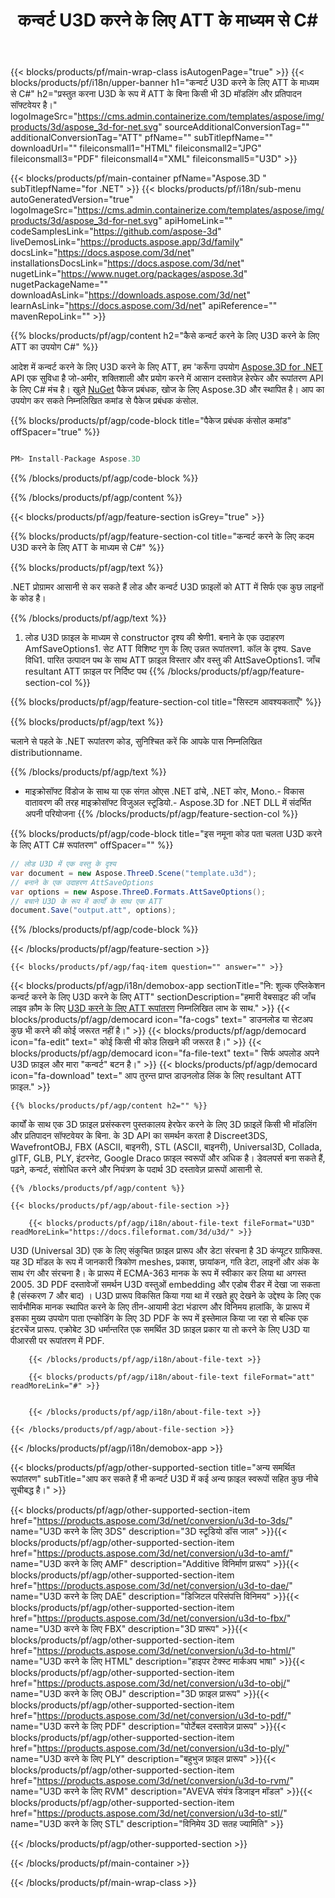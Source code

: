 ﻿---
title: कन्वर्ट U3D करने के लिए ATT के माध्यम से C# 
url: /hi/net/conversion/u3d-to-att/ 
description: नमूना कोड के लिए U3D करने के लिए ATT C# रूपांतरण है। उपयोग API उदाहरण कोड बैच के लिए U3D फ़ाइलों को ATT भीतर रूपांतरण वीबी .NET, एएसपी .NET या किसी भी .NET आधारित आवेदन है।
---
{{< blocks/products/pf/main-wrap-class isAutogenPage="true" >}}
{{< blocks/products/pf/i18n/upper-banner h1="कन्वर्ट U3D करने के लिए ATT के माध्यम से C#" h2="प्रस्तुत करना U3D के रूप में ATT के बिना किसी भी 3D मॉडलिंग और प्रतिपादन सॉफ्टवेयर है।" logoImageSrc="https://cms.admin.containerize.com/templates/aspose/img/products/3d/aspose_3d-for-net.svg" sourceAdditionalConversionTag="" additionalConversionTag="ATT" pfName="" subTitlepfName="" downloadUrl="" fileiconsmall1="HTML" fileiconsmall2="JPG" fileiconsmall3="PDF" fileiconsmall4="XML" fileiconsmall5="U3D" >}}

{{< blocks/products/pf/main-container pfName="Aspose.3D " subTitlepfName="for .NET" >}}
{{< blocks/products/pf/i18n/sub-menu autoGeneratedVersion="true" logoImageSrc="https://cms.admin.containerize.com/templates/aspose/img/products/3d/aspose_3d-for-net.svg" apiHomeLink="" codeSamplesLink="https://github.com/aspose-3d" liveDemosLink="https://products.aspose.app/3d/family" docsLink="https://docs.aspose.com/3d/net" installationsDocsLink="https://docs.aspose.com/3d/net" nugetLink="https://www.nuget.org/packages/aspose.3d" nugetPackageName="" downloadAsLink="https://downloads.aspose.com/3d/net" learnAsLink="https://docs.aspose.com/3d/net" apiReference="" mavenRepoLink="" >}}

{{% blocks/products/pf/agp/content h2="कैसे कन्वर्ट करने के लिए U3D करने के लिए ATT का उपयोग C#" %}}

 आदेश में कन्वर्ट करने के लिए U3D करने के लिए ATT, हम 'करूँगा उपयोग
 [Aspose.3D for .NET](https://products.aspose.com/3d/net) 
 API एक सुविधा है जो-अमीर, शक्तिशाली और प्रयोग करने में आसान दस्तावेज़ हेरफेर और रूपांतरण API के लिए C# मंच है। खुले
 [NuGet](https://www.nuget.org/packages/aspose.3d) 
 पैकेज प्रबंधक, खोज के लिए
 Aspose.3D 
 और स्थापित है। आप का उपयोग कर सकते निम्नलिखित कमांड से पैकेज प्रबंधक कंसोल.

{{% blocks/products/pf/agp/code-block title="पैकेज प्रबंधक कंसोल कमांड" offSpacer="true" %}}

```cs

PM> Install-Package Aspose.3D


```

{{% /blocks/products/pf/agp/code-block %}}

{{% /blocks/products/pf/agp/content %}}

{{< blocks/products/pf/agp/feature-section isGrey="true" >}}

{{% blocks/products/pf/agp/feature-section-col title="कन्वर्ट करने के लिए कदम U3D करने के लिए ATT के माध्यम से C#" %}}

{{% blocks/products/pf/agp/text %}}

 .NET प्रोग्रामर आसानी से कर सकते हैं लोड और कन्वर्ट U3D फ़ाइलों को ATT में सिर्फ एक कुछ लाइनों के कोड है।

{{% /blocks/products/pf/agp/text %}}

1. लोड U3D फ़ाइल के माध्यम से constructor दृश्य की श्रेणी1. बनाने के एक उदाहरण AmfSaveOptions1. सेट ATT विशिष्ट गुण के लिए उन्नत रूपांतरण1. कॉल के दृश्य. Save विधि1. पारित उत्पादन पथ के साथ ATT फ़ाइल विस्तार और वस्तु की AttSaveOptions1. जाँच resultant ATT फ़ाइल पर निर्दिष्ट पथ
{{% /blocks/products/pf/agp/feature-section-col %}}

{{% blocks/products/pf/agp/feature-section-col title="सिस्टम आवश्यकताएँ" %}}

{{% blocks/products/pf/agp/text %}}

 चलाने से पहले के .NET रूपांतरण कोड, सुनिश्चित करें कि आपके पास निम्नलिखित distributionname.

{{% /blocks/products/pf/agp/text %}}

- माइक्रोसॉफ्ट विंडोज के साथ या एक संगत ओएस .NET ढांचे, .NET कोर, Mono.- विकास वातावरण की तरह माइक्रोसॉफ्ट विजुअल स्टूडियो.- Aspose.3D for .NET DLL में संदर्भित अपनी परियोजना
{{% /blocks/products/pf/agp/feature-section-col %}}

{{% blocks/products/pf/agp/code-block title="इस नमूना कोड पता चलता U3D करने के लिए ATT C# रूपांतरण" offSpacer="" %}}

```cs
// लोड U3D में एक वस्तु के दृश्य 
var document = new Aspose.ThreeD.Scene("template.u3d");
// बनाने के एक उदाहरण AttSaveOptions 
var options = new Aspose.ThreeD.Formats.AttSaveOptions();
// बचाने U3D के रूप में कार्यों के साथ एक ATT 
document.Save("output.att", options); 


```

{{% /blocks/products/pf/agp/code-block %}}

{{< /blocks/products/pf/agp/feature-section >}}

    {{< blocks/products/pf/agp/faq-item question="" answer="" >}}
 

<!-- aboutfile Starts -->

{{< blocks/products/pf/agp/i18n/demobox-app sectionTitle="नि: शुल्क एप्लिकेशन कन्वर्ट करने के लिए U3D करने के लिए ATT" sectionDescription="हमारी वेबसाइट की जाँच लाइव क़ौम के लिए [U3D करने के लिए ATT रूपांतरण](https://products.aspose.app/3d/conversion/u3d-to-att) निम्नलिखित लाभ के साथ." >}}
        {{< blocks/products/pf/agp/democard icon="fa-cogs" text=" डाउनलोड या सेटअप कुछ भी करने की कोई जरूरत नहीं है।" >}}
        {{< blocks/products/pf/agp/democard icon="fa-edit" text=" कोई किसी भी कोड लिखने की जरूरत है।" >}}
        {{< blocks/products/pf/agp/democard icon="fa-file-text" text=" सिर्फ अपलोड अपने U3D फ़ाइल और मारा \"कन्वर्ट\" बटन है।" >}}
        {{< blocks/products/pf/agp/democard icon="fa-download" text=" आप तुरन्त प्राप्त डाउनलोड लिंक के लिए resultant ATT फ़ाइल." >}}

    {{% blocks/products/pf/agp/content h2="" %}}

 कार्यों के साथ एक 3D फ़ाइल प्रसंस्करण पुस्तकालय हेरफेर करने के लिए 3D फ़ाइलें किसी भी मॉडलिंग और प्रतिपादन सॉफ्टवेयर के बिना. के 3D API का समर्थन करता है Discreet3DS, WavefrontOBJ, FBX (ASCII, बाइनरी), STL (ASCII, बाइनरी), Universal3D, Collada, glTF, GLB, PLY, इंटरनेट, Google Draco फ़ाइल स्वरूपों और अधिक है। डेवलपर्स बना सकते हैं, पढ़ने, कन्वर्ट, संशोधित करने और नियंत्रण के पदार्थ 3D दस्तावेज़ प्रारूपों आसानी से.



    {{% /blocks/products/pf/agp/content %}}

    {{< blocks/products/pf/agp/about-file-section >}}

        {{< blocks/products/pf/agp/i18n/about-file-text fileFormat="U3D" readMoreLink="https://docs.fileformat.com/3d/u3d/" >}}
U3D (Universal 3D) एक के लिए संकुचित फ़ाइल प्रारूप और डेटा संरचना है 3D कंप्यूटर ग्राफिक्स. यह 3D मॉडल के रूप में जानकारी त्रिकोण meshes, प्रकाश, छायांकन, गति डेटा, लाइनों और अंक के साथ रंग और संरचना है। के प्रारूप में ECMA-363 मानक के रूप में स्वीकार कर लिया था अगस्त 2005. 3D PDF दस्तावेजों समर्थन U3D वस्तुओं embedding और एडोब रीडर में देखा जा सकता है (संस्करण 7 और बाद) । U3D प्रारूप विकसित किया गया था में रखते हुए देखने के उद्देश्य के लिए एक सार्वभौमिक मानक स्थापित करने के लिए तीन-आयामी डेटा भंडारण और विनिमय हालांकि, के प्रारूप में इसका मुख्य उपयोग पाता एन्कोडिंग के लिए 3D PDF के रूप में इस्तेमाल किया जा रहा से बल्कि एक इंटरचेंज प्रारूप. एक्रोबेट 3D धर्मान्तरित एक समर्थित 3D फ़ाइल प्रकार या तो करने के लिए U3D या पीआरसी पर रूपांतरण में PDF.

        {{< /blocks/products/pf/agp/i18n/about-file-text >}}

        {{< blocks/products/pf/agp/i18n/about-file-text fileFormat="att" readMoreLink="#" >}}


        {{< /blocks/products/pf/agp/i18n/about-file-text >}}

    {{< /blocks/products/pf/agp/about-file-section >}}

{{< /blocks/products/pf/agp/i18n/demobox-app >}}

<!-- aboutfile Ends -->

{{< blocks/products/pf/agp/other-supported-section title="अन्य समर्थित रूपांतरण" subTitle="आप कर सकते हैं भी कन्वर्ट U3D में कई अन्य फ़ाइल स्वरूपों सहित कुछ नीचे सूचीबद्ध है।" >}}

{{< blocks/products/pf/agp/other-supported-section-item href="https://products.aspose.com/3d/net/conversion/u3d-to-3ds/" name="U3D करने के लिए 3DS" description="3D स्टूडियो डॉस जाल" >}}{{< blocks/products/pf/agp/other-supported-section-item href="https://products.aspose.com/3d/net/conversion/u3d-to-amf/" name="U3D करने के लिए AMF" description="Additive विनिर्माण प्रारूप" >}}{{< blocks/products/pf/agp/other-supported-section-item href="https://products.aspose.com/3d/net/conversion/u3d-to-dae/" name="U3D करने के लिए DAE" description="डिजिटल परिसंपत्ति विनिमय" >}}{{< blocks/products/pf/agp/other-supported-section-item href="https://products.aspose.com/3d/net/conversion/u3d-to-fbx/" name="U3D करने के लिए FBX" description="3D प्रारूप" >}}{{< blocks/products/pf/agp/other-supported-section-item href="https://products.aspose.com/3d/net/conversion/u3d-to-html/" name="U3D करने के लिए HTML" description="हाइपर टेक्स्ट मार्कअप भाषा" >}}{{< blocks/products/pf/agp/other-supported-section-item href="https://products.aspose.com/3d/net/conversion/u3d-to-obj/" name="U3D करने के लिए OBJ" description="3D फ़ाइल प्रारूप" >}}{{< blocks/products/pf/agp/other-supported-section-item href="https://products.aspose.com/3d/net/conversion/u3d-to-pdf/" name="U3D करने के लिए PDF" description="पोर्टेबल दस्तावेज़ प्रारूप" >}}{{< blocks/products/pf/agp/other-supported-section-item href="https://products.aspose.com/3d/net/conversion/u3d-to-ply/" name="U3D करने के लिए PLY" description="बहुभुज फ़ाइल प्रारूप" >}}{{< blocks/products/pf/agp/other-supported-section-item href="https://products.aspose.com/3d/net/conversion/u3d-to-rvm/" name="U3D करने के लिए RVM" description="AVEVA संयंत्र डिजाइन मॉडल" >}}{{< blocks/products/pf/agp/other-supported-section-item href="https://products.aspose.com/3d/net/conversion/u3d-to-stl/" name="U3D करने के लिए STL" description="विनिमेय 3D सतह ज्यामिति" >}}

{{< /blocks/products/pf/agp/other-supported-section >}}

{{< /blocks/products/pf/main-container >}}
    
{{< /blocks/products/pf/main-wrap-class >}}